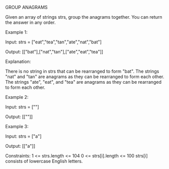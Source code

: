 GROUP ANAGRAMS


Given an array of strings strs, group the anagrams together. You can return the answer in any order.

Example 1:

Input: strs = ["eat","tea","tan","ate","nat","bat"]

Output: [["bat"],["nat","tan"],["ate","eat","tea"]]

Explanation:

There is no string in strs that can be rearranged to form "bat".
The strings "nat" and "tan" are anagrams as they can be rearranged to form each other.
The strings "ate", "eat", and "tea" are anagrams as they can be rearranged to form each other.


Example 2:

Input: strs = [""]

Output: [[""]]


Example 3:

Input: strs = ["a"]

Output: [["a"]]

 

Constraints:
1 <= strs.length <= 104
0 <= strs[i].length <= 100
strs[i] consists of lowercase English letters.
